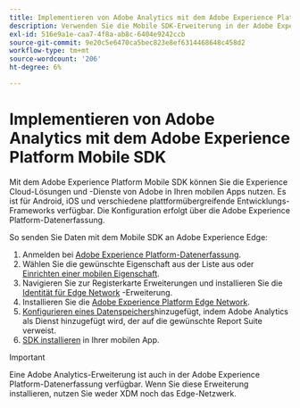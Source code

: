 ```yaml
---
title: Implementieren von Adobe Analytics mit dem Adobe Experience Platform Mobile SDK
description: Verwenden Sie die Mobile SDK-Erweiterung in der Adobe Experience Platform-Datenerfassung, um Daten an Adobe Analytics zu senden.
exl-id: 516e9a1e-caa7-4f8a-ab8c-6404e9242ccb
source-git-commit: 9e20c5e6470ca5bec823e8ef6314468648c458d2
workflow-type: tm+mt
source-wordcount: '206'
ht-degree: 6%

---
```


# Implementieren von Adobe Analytics mit dem Adobe Experience Platform Mobile SDK

Mit dem Adobe Experience Platform Mobile SDK können Sie die Experience Cloud-Lösungen und -Dienste von Adobe in Ihren mobilen Apps nutzen. Es ist für Android, iOS und verschiedene plattformübergreifende Entwicklungs-Frameworks verfügbar. Die Konfiguration erfolgt über die Adobe Experience Platform-Datenerfassung.

So senden Sie Daten mit dem Mobile SDK an Adobe Experience Edge:

1. Anmelden bei [Adobe Experience Platform-Datenerfassung](https://experience.adobe.com/data-collection).
2. Wählen Sie die gewünschte Eigenschaft aus der Liste aus oder [Einrichten einer mobilen Eigenschaft](https://aep-sdks.gitbook.io/docs/getting-started/create-a-mobile-property).
3. Navigieren Sie zur Registerkarte Erweiterungen und installieren Sie die [Identität für Edge Network](https://aep-sdks.gitbook.io/docs/foundation-extensions/identity-for-edge-network) -Erweiterung.
4. Installieren Sie die [Adobe Experience Platform Edge Network](https://aep-sdks.gitbook.io/docs/foundation-extensions/experience-platform-extension).
5. [Konfigurieren eines Datenspeichers](https://aep-sdks.gitbook.io/docs/getting-started/configure-datastreams)hinzugefügt, indem Adobe Analytics als Dienst hinzugefügt wird, der auf die gewünschte Report Suite verweist.
6. [SDK installieren](https://aep-sdks.gitbook.io/docs/getting-started/get-the-sdk) in Ihrer mobilen App.

>[!IMPORTANT]
>
>Eine Adobe Analytics-Erweiterung ist auch in der Adobe Experience Platform-Datenerfassung verfügbar. Wenn Sie diese Erweiterung installieren, nutzen Sie weder XDM noch das Edge-Netzwerk.
